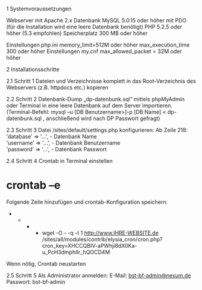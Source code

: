 1     Systemvoraussetzungen

Webserver mit Apache 2.x 
Datenbank MySQL 5.0.15 oder höher mit PDO (für die Installation wird eine leere Datenbank benötigt)
PHP 5.2.5 oder höher (5.3 empfohlen)
Speicherplatz 300 MB oder höher

Einstellungen php.ini
memory_limit=512M oder höher
max_execution_time 300 oder höher
Einstellungen my.cnf 
max_allowed_packet = 32M oder höher

2	Installationsschritte

2.1	Schritt 1
Dateien und Verzeichnisse komplett in das Root-Verzeichnis des Webservers (z.B. httpdocs etc.) kopieren 

2.2	Schritt 2
Datenbank-Dump „dp-datenbunk.sql“ mittels phpMyAdmin oder Terminal in eine leere Datenbank auf dem Server importieren. (Terminal-Befehl: mysql –u [DB Benutzername>]-p [DB Name] < dp-datenbunk.sql , anschließend wird nach DP Passwort gefragt)

2.3	Schritt 3
Datei /sites/default/settings.php konfigurieren:
Ab Zeile 218:
      'database' => '...',   - Datenbank Name                                                                                                                               
      'username' => '...',   - Datenbank Benutzername                                                                                                                             
      'password' => '...',    - Datenbank Passwort
      
2.4	Schritt 4
Crontab in Terminal einstellen
# crontab –e

Folgende Zeile hinzufügen und crontab-Konfiguration speichern:

* * * * wget -O - -q -t 1  http://www.IHRE-WEBSITE.de /sites/all/modules/contrib/elysia_cron/cron.php?cron_key=XHCCQBIV-aPWhji8dX0Ka-u_PcH3dmphIIr_hQOCD4M

Wenn nötig, Crontab neustarten

2.5	Schritt 5
Als Administrator anmelden:
E-Mail: bst-bf-admin@nexum.de
Passwort: bst-bf-admin
